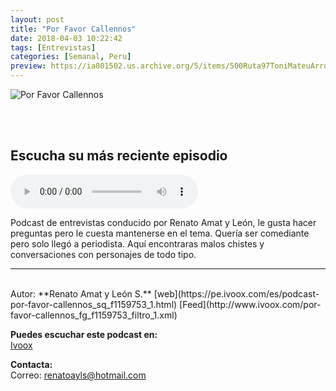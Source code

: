 ```yaml
---
layout: post
title: "Por Favor Callennos"
date: 2018-04-03 10:22:42
tags: [Entrevistas]
categories: [Semanal, Peru]
preview: https://ia801502.us.archive.org/5/items/500Ruta97ToniMateuArrom/300PorfavorC.jpg
---
```


![Por Favor Callennos](https://ia801502.us.archive.org/5/items/500Ruta97ToniMateuArrom/500PorfavorC.jpg)

<br/>
<br/>

## Escucha su más reciente episodio

<!--reproductor-feed=http://www.ivoox.com/por-favor-callennos_fg_f1159753_filtro_1.xml-->
<!--reproductor-start-->
<audio id="audio" preload="auto" controls="" src="http://www.ivoox.com/02-sin-saber-que-decir-dos-zombies_mf_29592542_feed_1.mp3"></audio>
<!--reproductor-end-->

Podcast de entrevistas conducido por Renato Amat y León, le gusta hacer preguntas pero le cuesta mantenerse en el tema. Quería ser comediante pero solo llegó a periodista. Aquí encontraras malos chistes y conversaciones con personajes de todo tipo.  

_ _ _
<br>
Autor: **Renato Amat y León S.**  
[web](https://pe.ivoox.com/es/podcast-por-favor-callennos_sq_f1159753_1.html)  
[Feed](http://www.ivoox.com/por-favor-callennos_fg_f1159753_filtro_1.xml)  


**Puedes escuchar este podcast en:**  
[Ivoox](https://pe.ivoox.com/es/podcast-por-favor-callennos_sq_f1159753_1.html)  


**Contacta:**  
Correo: [renatoayls@hotmail.com](mailto:renatoayls@hotmail.com)  
